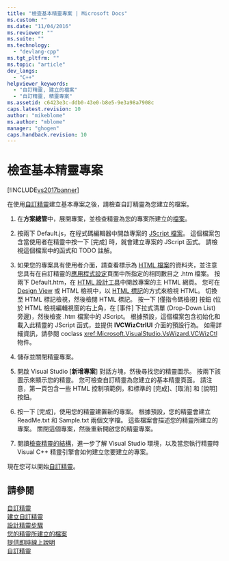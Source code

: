 ```yaml
---
title: "檢查基本精靈專案 | Microsoft Docs"
ms.custom: ""
ms.date: "11/04/2016"
ms.reviewer: ""
ms.suite: ""
ms.technology: 
  - "devlang-cpp"
ms.tgt_pltfrm: ""
ms.topic: "article"
dev_langs: 
  - "C++"
helpviewer_keywords: 
  - "自訂精靈, 建立的檔案"
  - "自訂精靈, 精靈專案"
ms.assetid: c6423e3c-ddb0-43e0-b8e5-9e3a98a7908c
caps.latest.revision: 10
author: "mikeblome"
ms.author: "mblome"
manager: "ghogen"
caps.handback.revision: 10
---
```

# 檢查基本精靈專案
[!INCLUDE[vs2017banner](../assembler/inline/includes/vs2017banner.md)]

在使用[自訂精靈](../ide/creating-a-custom-wizard.md)建立基本專案之後，請檢查自訂精靈為您建立的檔案。  
  
1.  在**方案總管**中，展開專案，並檢查精靈為您的專案所建立的[檔案](../ide/files-created-for-your-wizard.md)。  
  
2.  按兩下 Default.js，在程式碼編輯器中開啟專案的 [JScript 檔案](../ide/jscript-file.md)。  這個檔案包含當使用者在精靈中按一下 \[完成\] 時，就會建立專案的 JScript 函式。  請檢視這個檔案中的函式和 TODO 註解。  
  
3.  如果您的專案具有使用者介面，請查看標示為 [HTML 檔案](../ide/html-files.md)的資料夾，並注意您具有在自訂精靈的[應用程式設定](../ide/application-settings-custom-wizard.md)頁面中所指定的相同數目之 .htm 檔案。  按兩下 Default.htm，在 [HTML 設計工具](../Topic/HTML%20Designer.md)中開啟專案的主 HTML 網頁。  您可在 [Design View](../Topic/Design%20View1.md) 或 HTML 檢視中，以 [HTML 標記](http://msdn.microsoft.com/zh-tw/7bb90672-b36a-4cf9-9bbc-677c9b956318)的方式來檢視 HTML。  切換至 HTML 標記檢視，然後檢閱 HTML 標記。  按一下 \[僅指令碼檢視\] 按鈕 \(位於 HTML 檢視編輯視窗的右上角，在 \[事件\] 下拉式清單 \(Drop\-Down List\) 旁邊\)，然後檢查 .htm 檔案中的 JScript。  根據預設，這個檔案包含初始化和載入此精靈的 JScript 函式，並提供 **IVCWizCtrlUI** 介面的預設行為。  如需詳細資訊，請參閱 coclass <xref:Microsoft.VisualStudio.VsWizard.VCWizCtl> 物件。  
  
4.  儲存並關閉精靈專案。  
  
5.  開啟 Visual Studio \[**新增專案**\] 對話方塊，然後尋找您的精靈圖示。  按兩下該圖示來顯示您的精靈。  您可檢查自訂精靈為您建立的基本精靈頁面。  請注意，第一頁包含一些 HTML 控制項範例，和標準的 \[完成\]、\[取消\] 和 \[說明\] 按鈕。  
  
6.  按一下 \[完成\]，使用您的精靈建置新的專案。  根據預設，您的精靈會建立 ReadMe.txt 和 Sample.txt 兩個文字檔。  這些檔案會描述您的精靈所建立的專案。  關閉這個專案，然後重新開啟您的精靈專案。  
  
7.  閱讀[檢查精靈的結構](../ide/examining-the-mechanics-of-a-wizard.md)，進一步了解 Visual Studio 環境，以及當您執行精靈時 Visual C\+\+ 精靈引擎會如何建立您要建立的專案。  
  
 現在您可以開始[自訂精靈](../ide/customizing-your-wizard.md)。  
  
## 請參閱  
 [自訂精靈](../ide/custom-wizard.md)   
 [建立自訂精靈](../ide/creating-a-custom-wizard.md)   
 [設計精靈步驟](../ide/steps-to-designing-a-wizard.md)   
 [您的精靈所建立的檔案](../ide/files-created-for-your-wizard.md)   
 [提供即時線上說明](../ide/providing-context-sensitive-help.md)   
 [自訂精靈](../ide/customizing-your-wizard.md)
